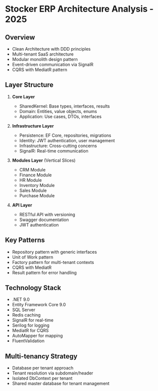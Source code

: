 # Stocker ERP Architecture Analysis - 2025

## Overview
- Clean Architecture with DDD principles
- Multi-tenant SaaS architecture
- Modular monolith design pattern
- Event-driven communication via SignalR
- CQRS with MediatR pattern

## Layer Structure
1. **Core Layer**
   - SharedKernel: Base types, interfaces, results
   - Domain: Entities, value objects, enums
   - Application: Use cases, DTOs, interfaces

2. **Infrastructure Layer**
   - Persistence: EF Core, repositories, migrations
   - Identity: JWT authentication, user management
   - Infrastructure: Cross-cutting concerns
   - SignalR: Real-time communication

3. **Modules Layer** (Vertical Slices)
   - CRM Module
   - Finance Module
   - HR Module
   - Inventory Module
   - Sales Module
   - Purchase Module

4. **API Layer**
   - RESTful API with versioning
   - Swagger documentation
   - JWT authentication

## Key Patterns
- Repository pattern with generic interfaces
- Unit of Work pattern
- Factory pattern for multi-tenant contexts
- CQRS with MediatR
- Result pattern for error handling

## Technology Stack
- .NET 9.0
- Entity Framework Core 9.0
- SQL Server
- Redis caching
- SignalR for real-time
- Serilog for logging
- MediatR for CQRS
- AutoMapper for mapping
- FluentValidation

## Multi-tenancy Strategy
- Database per tenant approach
- Tenant resolution via subdomain/header
- Isolated DbContext per tenant
- Shared master database for tenant management